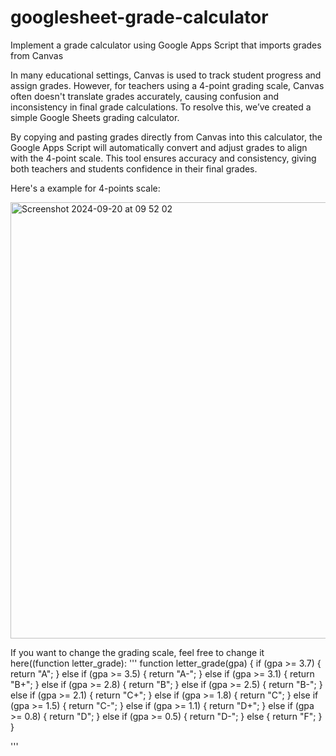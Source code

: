 # googlesheet-grade-calculator
Implement a grade calculator using Google Apps Script that imports grades from Canvas

In many educational settings, Canvas is used to track student progress and assign grades. However, for teachers using a 4-point grading scale, Canvas often doesn't translate grades accurately, causing confusion and inconsistency in final grade calculations. To resolve this, we’ve created a simple Google Sheets grading calculator.

By copying and pasting grades directly from Canvas into this calculator, the Google Apps Script will automatically convert and adjust grades to align with the 4-point scale. This tool ensures accuracy and consistency, giving both teachers and students confidence in their final grades.

Here's a example for 4-points scale:

<img width="698" alt="Screenshot 2024-09-20 at 09 52 02" src="https://github.com/user-attachments/assets/2434ec4a-a658-4a41-8052-8a1642efa037">

If you want to change the grading scale, feel free to change it here((function letter_grade):
'''
function letter_grade(gpa) {
  if (gpa >= 3.7) {
    return "A";
  } else if (gpa >= 3.5) {
    return "A-";
  } else if (gpa >= 3.1) {
    return "B+";
  } else if (gpa >= 2.8) {
    return "B";
  } else if (gpa >= 2.5) {
    return "B-";
  } else if (gpa >= 2.1) {
    return "C+";
  } else if (gpa >= 1.8) {
    return "C";
  } else if (gpa >= 1.5) {
    return "C-";
  } else if (gpa >= 1.1) {
    return "D+";
  } else if (gpa >= 0.8) {
    return "D";
  } else if (gpa >= 0.5) {
    return "D-";
  } else {
    return "F";
  }
}

'''



